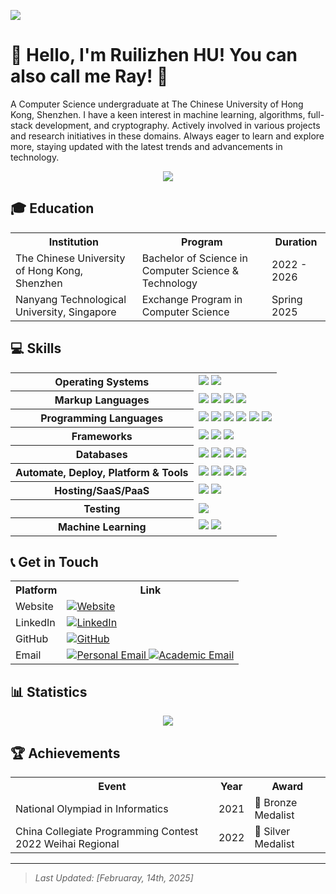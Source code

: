 ![](https://user-images.githubusercontent.com/74038190/225813708-98b745f2-7d22-48cf-9150-083f1b00d6c9.gif)

# 👋 Hello, I'm Ruilizhen HU! You can also call me Ray! 🚀

A Computer Science undergraduate at The Chinese University of Hong Kong, Shenzhen. I have a keen interest in machine learning, algorithms, full-stack development, and cryptography. Actively involved in various projects and research initiatives in these domains. Always eager to learn and explore more, staying updated with the latest trends and advancements in technology.

<p align="center">
  <img src="https://github-readme-quotes-bay.vercel.app/quote?font=Redressed&theme=dark" />
</p>

## 🎓 Education
<table style="width:100%" align="center">
  <tr>
    <th>Institution</th>
    <th>Program</th>
    <th>Duration</th>
  </tr>
  <tr>
    <td>The Chinese University of Hong Kong, Shenzhen</td>
    <td>Bachelor of Science in Computer Science & Technology</td>
    <td>2022 - 2026</td>
  </tr>
  <tr>
    <td>Nanyang Technological University, Singapore</td>
    <td>Exchange Program in Computer Science</td>
    <td>Spring 2025</td>
  </tr>
</table>

## 💻 Skills
<table style="width:100%" align="center">
  <tr>
    <th>Operating Systems</th>
    <td>
      <img src="https://img.shields.io/badge/-Ubuntu-FCC624?style=flat-square&logo=ubuntu" />
      <img src="https://img.shields.io/badge/-Mac%20OS-000000.svg?&style=flat-square&logo=apple&logoColor=white" />
    </td>
  </tr>
  <tr>
    <th>Markup Languages</th>
    <td>
      <img src="https://img.shields.io/badge/-HTML5-E34F26?style=flat-square&logo=html5&logoColor=white" />
      <img src="https://img.shields.io/badge/-CSS3-1572B6?style=flat-square&logo=css3" />
      <img src="https://img.shields.io/badge/-Markdown-000000.svg?&style=flat-square&logo=markdown&logoColor=white" />
      <img src="https://img.shields.io/badge/-LaTeX-008080?style=flat-square&logo=latex&logoColor=white" />
    </td>
  </tr> 
  <tr>
    <th>Programming Languages</th>
    <td> 
      <img src="https://img.shields.io/badge/-Java-007396?style=flat-square&logo=openjdk" />
      <img src="https://img.shields.io/badge/-JavaScript-000000?style=flat-square&logo=javascript" />
      <img src="https://img.shields.io/badge/-C++-787CB5?style=flat-square&logo=c%2B%2B&logoColor=Crayola" />
      <img src="https://img.shields.io/badge/-Python-ffff47?style=flat-square&logo=python" />
      <img src="https://img.shields.io/badge/-Rust-8b0000?style=flat-square&logo=rust" />
      <img src="https://img.shields.io/badge/-Go-5757A8?style=flat-square&logo=go" />
    </td>
  </tr>
  <tr>
    <th>Frameworks</th>
    <td>
      <img src="https://img.shields.io/badge/-Vue.js-000000?style=flat-square&logo=vuedotjs" />
      <img src="https://img.shields.io/badge/-Flask-ff0000?style=flat-square&logo=flask" />
      <img src="https://img.shields.io/badge/-Django-006400?style=flat-square&logo=django" />
    </td>
  </tr>
  <tr>
    <th>Databases</th>
    <td>
      <img src="https://img.shields.io/badge/-MongoDB-99ff99?style=flat-square&logo=mongodb" />
      <img src="https://img.shields.io/badge/-PostgreSQL-316192.svg?&style=flat-square&logo=postgresql&logoColor=white" />
      <img src="https://img.shields.io/badge/-MySQL-4479A1?style=flat-square&logo=mysql&logoColor=white" />
      <img src="https://img.shields.io/badge/-SQLite-07405E?style=flat-square&logo=sqlite&logoColor=white" />
    </td>
  </tr>
  <tr>
    <th>Automate, Deploy, Platform & Tools</th>
    <td>
      <img src="https://img.shields.io/badge/-Docker-2496ED?style=flat-square&logo=docker&logoColor=white" />
      <img src="https://img.shields.io/badge/-Git-000000?style=flat-square&logo=git" /> 
      <img src="https://img.shields.io/badge/-Nginx-009639.svg?&style=flat-square&logo=nginx&logoColor=white" /> 
      <img src="https://img.shields.io/badge/-GitHub-000000?style=flat-square&logo=github" />
    </td>
  </tr>
  <tr>
    <th>Hosting/SaaS/PaaS</th>
    <td>
      <img src="https://img.shields.io/badge/-Heroku-430098.svg?&style=flat-square&logo=heroku&logoColor=white" />
      <img src="https://img.shields.io/badge/-Alibaba%20Cloud-000000.svg?&style=flat-square&logo=alibabacloud" />
    </td>
  </tr>
  <tr>
    <th>Testing</th>
    <td>
      <img src="https://img.shields.io/badge/-Postman-%238D6748?style=flat-square&logo=postman&logoColor=orange" />
    </td>
  </tr>
  <tr>
    <th>Machine Learning</th>
    <td>
      <img src="https://img.shields.io/badge/-TensorFlow-FF6F00?style=flat-square&logo=tensorflow&logoColor=white" />
      <img src="https://img.shields.io/badge/-PyTorch-EE4C2C?style=flat-square&logo=pytorch&logoColor=white" />
    </td>
  </tr>
</table>

## 📞 Get in Touch

<table style="width:100%" align="center">
  <tr>
    <th>Platform</th>
    <th>Link</th>
  </tr>
  <tr>
    <td>Website</td>
    <td>
      <a href="https://huruilizhen.github.io">
        <img src="https://img.shields.io/badge/Website-000?style=flat-square&logo=google-chrome&logoColor=white" alt="Website" />
      </a>
    </td>
  </tr>
  <tr>
    <td>LinkedIn</td>
    <td>
      <a href="https://www.linkedin.com/in/ruilizhen-hu">
        <img src="https://img.shields.io/badge/LinkedIn-0077B5?style=flat-square&logo=linkedin&logoColor=white" alt="LinkedIn" />
      </a>
    </td>
  </tr>
  <tr>
    <td>GitHub</td>
    <td>
      <a href="https://github.com/HuRuilizhen">
        <img src="https://img.shields.io/badge/GitHub-181717?style=flat-square&logo=github&logoColor=white" alt="GitHub" />
      </a>
    </td>
  </tr>
  <tr>
    <td>Email</td>
    <td>
      <a href="mailto:huruilizhen@gmail.com">
        <img src="https://img.shields.io/badge/Email-Personal-D14836?style=flat-square&logo=gmail&logoColor=white" alt="Personal Email" />
      </a>
      <a href="mailto:ruilizhenhu@link.cuhk.edu.cn">
        <img src="https://img.shields.io/badge/Email-Academic-D14836?style=flat-square&logo=gmail&logoColor=white" alt="Academic Email" />
      </a>
    </td>
  </tr>
</table>

## 📊 Statistics
<div style="width:100%" align="center">
  <img src="https://github-readme-stats.vercel.app/api?username=HuRuilizhen&show_icons=true&theme=radical" />
</div>

## 🏆 Achievements
<table style="width:100%" align="center">
  <tr>
    <th>Event</th>
    <th>Year</th>
    <th>Award</th>
  </tr>
  <tr>
    <td>National Olympiad in Informatics</td>
    <td>2021</td>
    <td>🥉 Bronze Medalist</td>
  </tr>
  <tr>
    <td>China Collegiate Programming Contest 2022 Weihai Regional</td>
    <td>2022</td>
    <td>🥈 Silver Medalist</td>
  </tr>
</table>

---

> *Last Updated: [Februaray, 14th, 2025]*
<!---
HuRuilizhen/HuRuilizhen is a ✨ special ✨ repository because its `README.md` (this file) appears on your GitHub profile.
You can click the Preview link to take a look at your changes.
